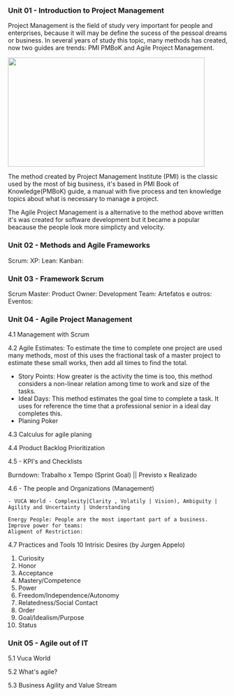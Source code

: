 ### Unit 01 - Introduction to Project Management

Project Management is the field of study very important for people and enterprises, because it will may be define the sucess of the pessoal dreams or business.
In several years of study this topic, many methods has created, now two guides are trends: PMI PMBoK and Agile Project Management.


    
<img style="float: center;" src="https://doxplan.com/Imagens/Noticias/281_Banner.png" width="450" height="250">

    


The method created by Project Management Institute (PMI) is the classic used by the most of big business, it's based in PMI Book of Knowledge(PMBoK) guide, a manual with five process and ten knowledge topics about what is necessary to manage a project.
    
The Agile Project Management is a alternative to the method above written it's was created for software development but it became a popular beacause the people look more simplicty and velocity.





### Unit 02 - Methods and Agile Frameworks

  Scrum:
  XP:
  Lean:
  Kanban:






### Unit 03 - Framework Scrum

  Scrum Master:
  Product Owner:
  Development Team:
  Artefatos e outros:
  Eventos:







### Unit 04 - Agile Project Management

4.1 Management with Scrum

4.2 Agile Estimates:
    To estimate the time to complete one project are used many methods, most of this uses the fractional task of a master project to estimate these small works, then add all times to find the total.
    
   - Story Points: How greater is the activity the time is too, this method considers a non-linear relation among time to work and size of the tasks.
   - Ideal Days: This method estimates the goal time to complete a task. It uses for reference the time that a professional senior in a ideal day completes this.
   - Planing Poker
    
4.3 Calculus for agile planing

4.4 Product Backlog Prioritization

4.5 - KPI's and Checklists
   
   Burndown: Trabalho x Tempo (Sprint Goal) || Previsto x Realizado

4.6 - The people and Organizations (Management)

    - VUCA World - Complexity|Clarity , Volatily | Vision), Ambiguity | Agility and Uncertainty | Understanding
    
    Energy People: People are the most important part of a business.
    Improve power for teams:
    Aligment of Restriction:

4.7 Practices and Tools
  10 Intrisic Desires (by Jurgen Appelo)
  1. Curiosity
  2. Honor
  3. Acceptance
  4. Mastery/Competence
  5. Power
  6. Freedom/Independence/Autonomy
  7. Relatedness/Social Contact
  8. Order
  9. Goal/Idealism/Purpose
  10. Status



### Unit 05 - Agile out of IT

5.1 Vuca World

5.2 What's agile?

5.3 Business Agility and Value Stream




   
